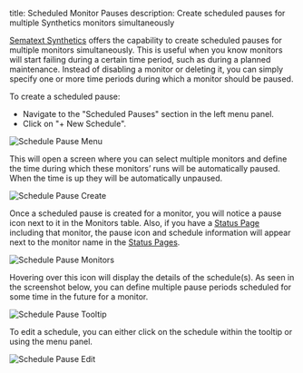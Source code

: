 title: Scheduled Monitor Pauses
description: Create scheduled pauses for multiple Synthetics monitors simultaneously

[Sematext Synthetics](/docs/synthetics/) offers the capability to create scheduled pauses for multiple monitors simultaneously. This is useful when you know monitors will start failing during a certain time period, such as during a planned maintenance.  Instead of disabling a monitor or deleting it, you can simply specify one or more time periods during which a monitor should be paused.

To create a scheduled pause:

- Navigate to the "Scheduled Pauses" section in the left menu panel.
- Click on "+ New Schedule".

![Schedule Pause Menu](/docs/images/synthetics/schedule-pause-menu.png)

This will open a screen where you can select multiple monitors and define the time during which these monitors’ runs will be automatically paused.  When the time is up they will be automatically unpaused.

![Schedule Pause Create](/docs/images/synthetics/schedule-pause-create.png)

Once a scheduled pause is created for a monitor, you will notice a pause icon next to it in the Monitors table. Also, if you have a [Status Page](/docs/synthetics/status-pages/) including that monitor, the pause icon and schedule information will appear next to the monitor name in the [Status Pages](/docs/synthetics/status-pages/).

![Schedule Pause Monitors](/docs/images/synthetics/schedule-pause-monitors.png)

Hovering over this icon will display the details of the schedule(s).  As seen in the screenshot below, you can define multiple pause periods scheduled for some time in the future for a monitor.

![Schedule Pause Tooltip](/docs/images/synthetics/schedule-pause-tooltip.png)

To edit a schedule, you can either click on the schedule within the tooltip or using the menu panel.

![Schedule Pause Edit](/docs/images/synthetics/schedule-pause-edit.png)




